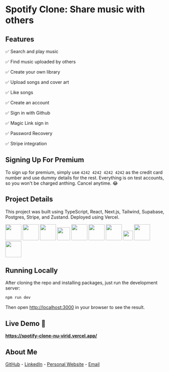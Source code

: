 # Spotify Clone: Share music with others

## Features

✅ Search and play music

✅ Find music uploaded by others

✅ Create your own library

✅ Upload songs and cover art

✅ Like songs

✅ Create an account

✅ Sign in with Github

✅ Magic Link sign in

✅ Password Recovery

✅ Stripe integration

## Signing Up For Premium

To sign up for premium, simply use `4242 4242 4242 4242` as the credit card number and use dummy details for the rest. Everything is on test accounts, so you won't be charged anthing. Cancel anytime. 😂

## Project Details

This project was built using TypeScript, React, Next.js, Tailwind, Supabase, Postgres, Stripe, and Zustand. Deployed using Vercel.

<img src="https://upload.wikimedia.org/wikipedia/commons/thumb/4/4c/Typescript_logo_2020.svg/2048px-Typescript_logo_2020.svg.png" height="50">
<img src="https://upload.wikimedia.org/wikipedia/commons/thumb/a/a7/React-icon.svg/2300px-React-icon.svg.png" height="50">
<img src="https://www.svgrepo.com/show/354113/nextjs-icon.svg" height="50">
<img src="https://upload.wikimedia.org/wikipedia/commons/thumb/d/d5/Tailwind_CSS_Logo.svg/1024px-Tailwind_CSS_Logo.svg.png?20230715030042" height="40">
<img src="https://upload.wikimedia.org/wikipedia/commons/thumb/b/ba/Stripe_Logo%2C_revised_2016.svg/1920px-Stripe_Logo%2C_revised_2016.svg.png" height="50">
<img src="https://upload.wikimedia.org/wikipedia/commons/thumb/2/29/Postgresql_elephant.svg/1080px-Postgresql_elephant.svg.png" height="50">
<img src="https://seeklogo.com/images/S/supabase-logo-DCC676FFE2-seeklogo.com.png" height="50">
<img src="https://upload.wikimedia.org/wikipedia/commons/thumb/5/5e/Vercel_logo_black.svg/2560px-Vercel_logo_black.svg.png" height="30">
<img src="https://upload.wikimedia.org/wikipedia/commons/thumb/6/61/HTML5_logo_and_wordmark.svg/512px-HTML5_logo_and_wordmark.svg.png" height="50">
<img src="https://upload.wikimedia.org/wikipedia/commons/thumb/6/62/CSS3_logo.svg/1024px-CSS3_logo.svg.png" height="50">

## Running Locally

After cloning the repo and installing packages, just run the development server:

```bash
npm run dev
```

Then open [http://localhost:3000](http://localhost:3000) in your browser to see the result.

## Live Demo 🚀

**<https://spotify-clone-nu-virid.vercel.app/>**

## About Me

[GitHub](https://www.github.com/petercorrea) -
[LinkedIn](https://www.linkedin.com/in/petercorrea) -
[Personal Website](https://www.petercorrea.com) -
[Email](mailto:contact@petercorrea.com?subject=PeterCorrea.com:%20reaching%20out...)
